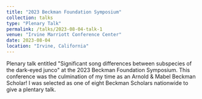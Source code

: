 ```yaml
---
title: "2023 Beckman Foundation Symposium"
collection: talks
type: "Plenary Talk"
permalink: /talks/2023-08-04-talk-1
venue: "Irvine Marriott Conference Center"
date: 2023-08-04
location: "Irvine, California"
---
```


Plenary talk entitled "Significant song differences between subspecies of the dark-eyed junco" at the 2023 Beckman Foundation Symposium. This conference was the culmination of my time as an Arnold & Mabel Beckman Scholar! I was selected as one of eight Beckman Scholars nationwide to give a plentary talk.
